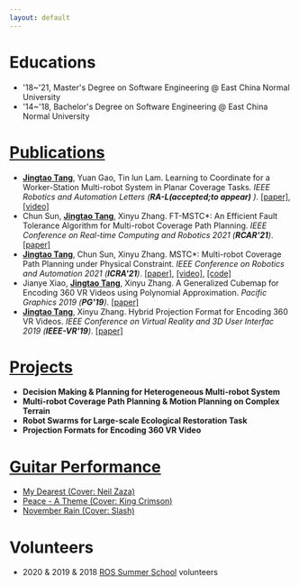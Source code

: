 ```yaml
---
layout: default
---
```


<!-- # About me

Hello and thanks for stopping by, I am Jingtao Tang (汤景韬 in Chinese) from China, currently a Ph.D. Student @ ([Freeform Robotics](https://sites.google.com/view/freeform-robotics)) in Chinese University of Hong Kong, Shenzhen (CUHKSZ). My current researches focus on multi-robot decision & planning. -->


# Educations

- '18~'21, Master's Degree on Software Engineering @ East China Normal University
- '14~'18, Bachelor's Degree on Software Engineering @ East China Normal University

# [Publications](./pages/papers.html)
- <ins>**Jingtao Tang**</ins>, Yuan Gao, Tin lun Lam. Learning to Coordinate for a Worker-Station Multi-robot System in Planar Coverage Tasks. _IEEE Robotics and Automation Letters (**RA-L(accepted;to appear)** )_. [[paper]](https://arxiv.org/abs/2208.02993), [[video]](https://vimeo.com/758241347)
- Chun Sun, <ins>**Jingtao Tang**</ins>, Xinyu Zhang. FT-MSTC*: An Efficient Fault Tolerance Algorithm for Multi-robot Coverage Path Planning. _IEEE Conference on Real-time Computing and Robotics 2021 (**RCAR'21**)_. [[paper]](https://ieeexplore.ieee.org/abstract/document/9517650/)
- <ins>**Jingtao Tang**</ins>, Chun Sun, Xinyu Zhang. MSTC*: Multi-robot Coverage Path Planning under Physical Constraint. _IEEE Conference on Robotics and Automation 2021 (**ICRA'21**)_. [[paper]](https://arxiv.org/abs/2108.04632), [[video]](https://vimeo.com/535512748), [[code]](https://github.com/reso1/MSTC-Star)
- Jianye Xiao, <ins>**Jingtao Tang**</ins>, Xinyu Zhang. A Generalized Cubemap for Encoding 360 VR Videos using Polynomial Approximation.  _Pacific Graphics 2019 (**PG'19**)_. [[paper]](https://onlinelibrary.wiley.com/doi/abs/10.1111/cgf.13843)
- <ins>**Jingtao Tang**</ins>, Xinyu Zhang. Hybrid Projection Format for Encoding 360 VR Videos. _IEEE Conference on Virtual Reality and 3D User Interfac 2019 (**IEEE-VR'19**)_. [[paper]](https://ieeexplore.ieee.org/abstract/document/8798261/)


# [Projects](./pages/projects.html)
- **Decision Making & Planning for Heterogeneous Multi-robot System**
- **Multi-robot Coverage Path Planning & Motion Planning on Complex Terrain**
- **Robot Swarms for Large-scale Ecological Restoration Task**
- **Projection Formats for Encoding 360 VR Video**

# [Guitar Performance](./pages/guitar_performance.html)

- [My Dearest (Cover: Neil Zaza)](https://www.bilibili.com/video/BV18a4y177o9/)
- [Peace - A Theme (Cover: King Crimson)](https://www.bilibili.com/video/BV1At41137SN/)
- [November Rain (Cover: Slash)](https://www.bilibili.com/video/BV1VJ411c7AJ/)

# Volunteers
- 2020 & 2019 & 2018 [ROS Summer School](http://www.roseducation.org/) volunteers
